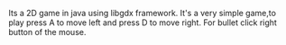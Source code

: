 Its a 2D game in java using libgdx framework.
It's a very simple game,to play press A to move left and press D to move right.
For bullet click right button of the mouse.
